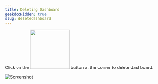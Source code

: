 ```yaml
---
title: Deleting Dashboard
geekdocHidden: true
slug: deletedashboard
---
```


Click on the <img src="/cloud_vista/dashboards/Images/deleteicon.png" width="130px"> button at the corner to delete dashboard.



![Screenshot](/cloud_vista/dashboards/Images/DeleteDashboard.PNG)
